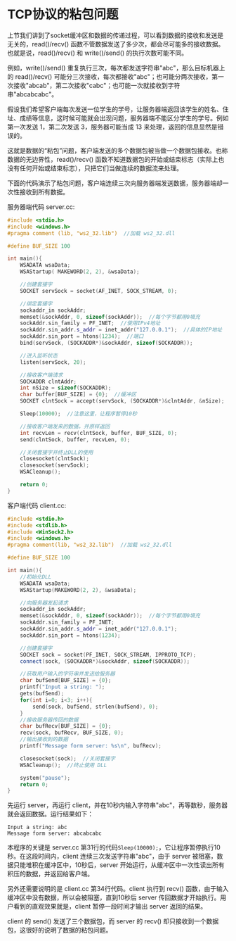 # TCP协议的粘包问题

上节我们讲到了socket缓冲区和数据的传递过程，可以看到数据的接收和发送是无关的，read()/recv() 函数不管数据发送了多少次，都会尽可能多的接收数据。也就是说，read()/recv() 和 write()/send() 的执行次数可能不同。

例如，write()/send() 重复执行三次，每次都发送字符串"abc"，那么目标机器上的 read()/recv() 可能分三次接收，每次都接收"abc"；也可能分两次接收，第一次接收"abcab"，第二次接收"cabc"；也可能一次就接收到字符串"abcabcabc"。

假设我们希望客户端每次发送一位学生的学号，让服务器端返回该学生的姓名、住址、成绩等信息，这时候可能就会出现问题，服务器端不能区分学生的学号。例如第一次发送 1，第二次发送 3，服务器可能当成 13 来处理，返回的信息显然是错误的。

这就是数据的“粘包”问题，客户端发送的多个数据包被当做一个数据包接收。也称数据的无边界性，read()/recv() 函数不知道数据包的开始或结束标志（实际上也没有任何开始或结束标志），只把它们当做连续的数据流来处理。

下面的代码演示了粘包问题，客户端连续三次向服务器端发送数据，服务器端却一次性接收到所有数据。

服务器端代码 server.cc:

```c++
#include <stdio.h>
#include <windows.h>
#pragma comment (lib, "ws2_32.lib")  //加载 ws2_32.dll

#define BUF_SIZE 100

int main(){
    WSADATA wsaData;
    WSAStartup( MAKEWORD(2, 2), &wsaData);

    //创建套接字
    SOCKET servSock = socket(AF_INET, SOCK_STREAM, 0);

    //绑定套接字
    sockaddr_in sockAddr;
    memset(&sockAddr, 0, sizeof(sockAddr));  //每个字节都用0填充
    sockAddr.sin_family = PF_INET;  //使用IPv4地址
    sockAddr.sin_addr.s_addr = inet_addr("127.0.0.1");  //具体的IP地址
    sockAddr.sin_port = htons(1234);  //端口
    bind(servSock, (SOCKADDR*)&sockAddr, sizeof(SOCKADDR));

    //进入监听状态
    listen(servSock, 20);

    //接收客户端请求
    SOCKADDR clntAddr;
    int nSize = sizeof(SOCKADDR);
    char buffer[BUF_SIZE] = {0};  //缓冲区
    SOCKET clntSock = accept(servSock, (SOCKADDR*)&clntAddr, &nSize);

    Sleep(10000);  //注意这里，让程序暂停10秒

    //接收客户端发来的数据，并原样返回
    int recvLen = recv(clntSock, buffer, BUF_SIZE, 0);
    send(clntSock, buffer, recvLen, 0);

    //关闭套接字并终止DLL的使用
    closesocket(clntSock);
    closesocket(servSock);
    WSACleanup();

    return 0;
}
```

客户端代码 client.cc:

```c++
#include <stdio.h>
#include <stdlib.h>
#include <WinSock2.h>
#include <windows.h>
#pragma comment(lib, "ws2_32.lib")  //加载 ws2_32.dll

#define BUF_SIZE 100

int main(){
    //初始化DLL
    WSADATA wsaData;
    WSAStartup(MAKEWORD(2, 2), &wsaData);

    //向服务器发起请求
    sockaddr_in sockAddr;
    memset(&sockAddr, 0, sizeof(sockAddr));  //每个字节都用0填充
    sockAddr.sin_family = PF_INET;
    sockAddr.sin_addr.s_addr = inet_addr("127.0.0.1");
    sockAddr.sin_port = htons(1234);

    //创建套接字
    SOCKET sock = socket(PF_INET, SOCK_STREAM, IPPROTO_TCP);
    connect(sock, (SOCKADDR*)&sockAddr, sizeof(SOCKADDR));

    //获取用户输入的字符串并发送给服务器
    char bufSend[BUF_SIZE] = {0};
    printf("Input a string: ");
    gets(bufSend);
    for(int i=0; i<3; i++){
        send(sock, bufSend, strlen(bufSend), 0);
    }
    //接收服务器传回的数据
    char bufRecv[BUF_SIZE] = {0};
    recv(sock, bufRecv, BUF_SIZE, 0);
    //输出接收到的数据
    printf("Message form server: %s\n", bufRecv);

    closesocket(sock);  //关闭套接字
    WSACleanup();  //终止使用 DLL

    system("pause");
    return 0;
}
```

先运行 server，再运行 client，并在10秒内输入字符串"abc"，再等数秒，服务器就会返回数据。运行结果如下：

    Input a string: abc
    Message form server: abcabcabc

本程序的关键是 server.cc 第31行的代码`Sleep(10000);`，它让程序暂停执行10秒。在这段时间内，client 连续三次发送字符串"abc"，由于 server 被阻塞，数据只能堆积在缓冲区中，10秒后，server 开始运行，从缓冲区中一次性读出所有积压的数据，并返回给客户端。

另外还需要说明的是 client.cc 第34行代码。client 执行到 recv() 函数，由于输入缓冲区中没有数据，所以会被阻塞，直到10秒后 server 传回数据才开始执行。用户看到的直观效果就是，client 暂停一段时间才输出 server 返回的结果。

client 的 send() 发送了三个数据包，而 server 的 recv() 却只接收到一个数据包，这很好的说明了数据的粘包问题。